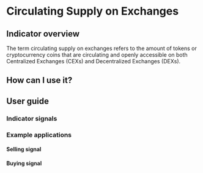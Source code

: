 # Circulating Supply on Exchanges

## Indicator overview

The term circulating supply on exchanges refers to the amount of tokens or cryptocurrency coins that are circulating and openly accessible on both Centralized Exchanges \(CEXs\) and Decentralized Exchanges \(DEXs\).

## How can I use it?



## User guide

### Indicator signals

### Example applications



#### Selling signal

#### Buying signal

